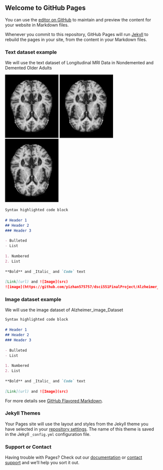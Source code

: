 ## Welcome to GitHub Pages

You can use the [editor on GitHub](https://github.com/yishan575757/dsci551FinalProject/edit/gh-pages/index.md) to maintain and preview the content for your website in Markdown files.

Whenever you commit to this repository, GitHub Pages will run [Jekyll](https://jekyllrb.com/) to rebuild the pages in your site, from the content in your Markdown files.

### Text dataset example

We will use the text dataset of Longitudinal MRI Data in Nondemented and Demented Older Adults

![image](https://github.com/yishan575757/dsci551FinalProject/blob/main/Alzheimer_image_Dataset/all_image/mildDem134.jpg)
![alt text](https://github.com/yishan575757/dsci551FinalProject/blob/main/Alzheimer_image_Dataset/all_image/mildDem134.jpg)
![image info](https://github.com/yishan575757/dsci551FinalProject/blob/main/Alzheimer_image_Dataset/all_image/mildDem134.jpg)

```markdown
Syntax highlighted code block

# Header 1
## Header 2
### Header 3

- Bulleted
- List

1. Numbered
2. List

**Bold** and _Italic_ and `Code` text

[Link](url) and ![Image](src)
![image](https://github.com/yizhan575757/dsci551FinalProject/Alzheimer_image_Dataset/all_image/mildDem0.jpg)

```
### Image dataset example

We will use the image dataset of Alzheimer_image_Dataset

```markdown
Syntax highlighted code block

# Header 1
## Header 2
### Header 3

- Bulleted
- List

1. Numbered
2. List

**Bold** and _Italic_ and `Code` text

[Link](url) and ![Image](src)
```
For more details see [GitHub Flavored Markdown](https://guides.github.com/features/mastering-markdown/).

### Jekyll Themes

Your Pages site will use the layout and styles from the Jekyll theme you have selected in your [repository settings](https://github.com/yishan575757/dsci551FinalProject/settings/pages). The name of this theme is saved in the Jekyll `_config.yml` configuration file.

### Support or Contact

Having trouble with Pages? Check out our [documentation](https://docs.github.com/categories/github-pages-basics/) or [contact support](https://support.github.com/contact) and we’ll help you sort it out.
